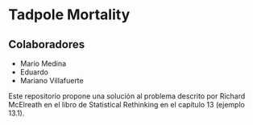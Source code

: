 # Tadpole Mortality

## Colaboradores
- Mario Medina
- Eduardo
- Mariano Villafuerte

Este repositorio propone una solución al problema descrito por Richard McElreath en el libro de Statistical Rethinking en el capítulo 13 (ejemplo 13.1). 


